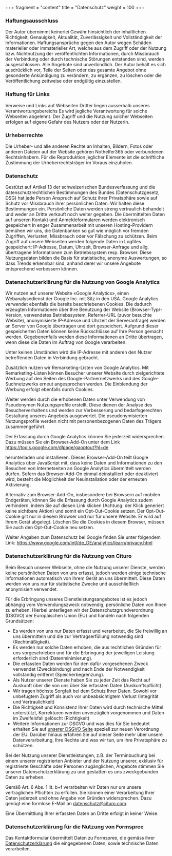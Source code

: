 +++
fragment = "content"
title = "Datenschutz"
weight = 100
+++

### Haftungsausschluss
Der Autor übernimmt keinerlei Gewähr hinsichtlich der inhaltlichen Richtigkeit, Genauigkeit, Aktualität, Zuverlässigkeit und Vollständigkeit der Informationen.
Haftungsansprüche gegen den Autor wegen Schäden materieller oder immaterieller Art, welche aus dem Zugriff oder der Nutzung bzw. Nichtnutzung der veröffentlichten Informationen, durch Missbrauch der Verbindung oder durch technische Störungen entstanden sind, werden ausgeschlossen.
Alle Angebote sind unverbindlich. Der Autor behält es sich ausdrücklich vor, Teile der Seiten oder das gesamte Angebot ohne gesonderte Ankündigung zu verändern, zu ergänzen, zu löschen oder die Veröffentlichung zeitweise oder endgültig einzustellen.

### Haftung für Links
Verweise und Links auf Webseiten Dritter liegen ausserhalb unseres Verantwortungsbereichs Es wird jegliche Verantwortung für solche Webseiten abgelehnt. Der Zugriff und die Nutzung solcher Webseiten erfolgen auf eigene Gefahr des Nutzers oder der Nutzerin.

### Urheberrechte
Die Urheber- und alle anderen Rechte an Inhalten, Bildern, Fotos oder anderen Dateien auf der Website gehören Nothelfer365 oder verbundenen Rechtsinhabern. Für die Reproduktion jeglicher Elemente ist die schriftliche Zustimmung der Urheberrechtsträger im Voraus einzuholen.

### Datenschutz
Gestützt auf Artikel 13 der schweizerischen Bundesverfassung und die datenschutzrechtlichen Bestimmungen des Bundes (Datenschutzgesetz, DSG) hat jede Person Anspruch auf Schutz ihrer Privatsphäre sowie auf Schutz vor Missbrauch ihrer persönlichen Daten. Wir halten diese Bestimmungen ein. Persönliche Daten werden streng vertraulich behandelt und weder an Dritte verkauft noch weiter gegeben.
Die übermittelten Daten auf unseren Kontakt und Anmeldeformularen werden elektronisch gespeichert
In enger Zusammenarbeit mit unseren Hosting-Providern bemühen wir uns, die Datenbanken so gut wie möglich vor fremden Zugriffen, Verlusten, Missbrauch oder vor Fälschung zu schützen.
Beim Zugriff auf unsere Webseiten werden folgende Daten in Logfiles gespeichert: IP-Adresse, Datum, Uhrzeit, Browser-Anfrage und allg. übertragene Informationen zum Betriebssystem resp. Browser. Diese Nutzungsdaten bilden die Basis für statistische, anonyme Auswertungen, so dass Trends erkennbar sind, anhand derer wir unsere Angebote entsprechend verbessern können.

### Datenschutzerklärung für die Nutzung von Google Analytics
Wir nutzen auf unserer Website «Google Analytics», einen Webanalysedienst der Google Inc. mit Sitz in den USA. Google Analytics verwendet ebenfalls die bereits beschriebenen Cookies. Die dadurch erzeugten Informationen über Ihre Benutzung der Website (Browser-Typ/-Version, verwendetes Betriebssystem, Referrer-URL (zuvor besuchte Website), anonymisierte IP-Adresse und Uhrzeit der Serveranfrage) werden an Server von Google übertragen und dort gespeichert. Aufgrund dieser gespeicherten Daten können keine Rückschlüsse auf Ihre Person gemacht werden. Gegebenenfalls werden diese Informationen an Dritte übertragen, wenn diese die Daten im Auftrag von Google verarbeiten.

Unter keinen Umständen wird die IP-Adresse mit anderen den Nutzer betreffenden Daten in Verbindung gebracht.

Zusätzlich nutzen wir Remarketing-Listen von Google Analytics. Mit Remarketing-Listen können Besucher unserer Website durch zielgerichtete Werbung auf den Seiten des Google-Partnernetzwerks und des Google-Suchnetzwerks erneut angesprochen werden. Die Einblendung der Werbung erfolgt ebenfalls durch Cookies.

Weiter werden durch die erhobenen Daten unter Verwendung von Pseudonymen Nutzungsprofile erstellt. Diese dienen der Analyse des Besucherverhaltens und werden zur Verbesserung und bedarfsgerechten Gestaltung unseres Angebots ausgewertet. Die pseudonymisierten Nutzungsprofile werden nicht mit personenbezogenen Daten des Trägers zusammengeführt.

Der Erfassung durch Google Analytics können Sie jederzeit widersprechen. Dazu müssen Sie ein Browser-Add-On unter dem Link https://tools.google.com/dlpage/gaoptout?hl=de

herunterladen und installieren. Dieses Browser-Add-On teilt Google Analytics über JavaScript mit, dass keine Daten und Informationen zu den Besuchen von Internetseiten an Google Analytics übermittelt werden dürfen. Sofern das Browser-Add-On einmal deinstalliert oder deaktiviert wird, besteht die Möglichkeit der Neuinstallation oder der erneuten Aktivierung.

Alternativ zum Browser-Add-On, insbesondere bei Browsern auf mobilen Endgeräten, können Sie die Erfassung durch Google Analytics zudem verhindern, indem Sie auf diesen Link klicken (Achtung: der Klick generiert keine sichtbare Aktion) und somit ein Opt-Out-Cookie setzen. Der Opt-Out-Cookie gilt nur in diesem Browser und nur für unsere Website. Er wird auf Ihrem Gerät abgelegt. Löschen Sie die Cookies in diesem Browser, müssen Sie auch den Opt-Out-Cookie neu setzen.

Weiter Angaben zum Datenschutz bei Google finden Sie unter folgendem Link:
https://www.google.com/intl/de_DE/analytics/learn/privacy.html

### Datenschutzerklärung für die Nutzung von Cituro
Beim Besuch unserer Webseite, ohne die Nutzung unserer Dienste, werden keine persönlichen Daten von uns erfasst, jedoch werden einige technische Informationen automatisch von Ihrem Gerät an uns übermittelt. Diese Daten werden von uns nur für statistische Zwecke und ausschließlich anonymisiert verwendet.

Für die Erbringung unseres Dienstleistungsangebotes ist es jedoch abhängig vom Verwendungszweck notwendig, persönliche Daten von Ihnen zu erheben. Hierbei unterliegen wir der Datenschutzgrundverordnung (DSGVO) der Europäischen Union (EU) und handeln nach folgenden Grundsätzen:

- Es werden von uns nur Daten erfasst und verarbeitet, die Sie freiwillig an uns übermitteln und die zur Vertragserfüllung notwendig sind (Rechtmäßigkeit).
- Es werden nur solche Daten erhoben, die aus rechtlichen Gründen für uns vorgeschrieben und für die Erbringung der jeweiligen Leistung erforderlich sind (Datenminimierung).
- Die erfassten Daten werden für den dafür vorgesehenen Zweck verwendet (Zweckbindung)
und nach Ende der Notwendigkeit vollständig entfernt (Speicherbegrenzung).
- Als Nutzer unserer Dienste haben Sie zu jeder Zeit das Recht auf Auskunft über die von uns über Sie erfassten Daten (Auskunftspflicht).
- Wir tragen höchste Sorgfalt bei dem Schutz Ihrer Daten. Sowohl vor unbefugtem Zugriff als auch vor unbeabsichtigtem Verlust (Integrität und Vertraulichkeit)
- Die Richtigkeit und Konsistenz Ihrer Daten wird durch technische Mittel unterstützt, Korrekturen werden unverzüglich vorgenommen und Daten im Zweifelsfall gelöscht (Richtigkeit)
- Weitere Informationen zur DSGVO und was dies für Sie bedeutet erhalten Sie auf [unserer DSGVO Seite](https://www.cituro.com/dsgvo) speziell zur neuen Verordnung der EU. Darüber hinaus erfahren Sie auf dieser Seite mehr über unsere Datenverarbeitung, Ihre Rechte und was wir tun, um Ihre Privatsphäre zu schützen.

Bei der Nutzung unserer Dienstleistungen, z.B. der Terminbuchung bei einem unserer registrierten Anbieter und der Nutzung unserer, exklusiv für registrierte Geschäfte oder Personen zugänglichen, Angebote stimmen Sie unserer Datenschutzerklärung zu und gestatten es uns zweckgebunden Daten zu erheben.

Gemäß Art. 6 Abs. 1 lit. b+f verarbeiten wir Daten nur um unsere vertraglichen Pflichten zu erfüllen. Sie können einer Verarbeitung Ihrer Daten jederzeit und ohne Angabe von Gründen widersprechen. Dazu genügt eine formlose E-Mail an datenschutz@cituro.com.

Eine Übermittlung Ihrer erfassten Daten an Dritte erfolgt in keiner Weise.

### Datenschutzerklärung für die Nutzung von Formspree

Das Kontaktformular übermittelt Daten zu Formspree, die gemäss ihrer [Datenschutzerklärung](https://formspree.io/legal/privacy-policy) die eingegebenen Daten, sowie technische Daten verarbeiten.